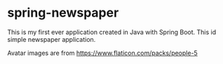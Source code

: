# spring-newspaper

This is my first ever application created in Java with Spring Boot. This id simple newspaper application.

Avatar images are from https://www.flaticon.com/packs/people-5

